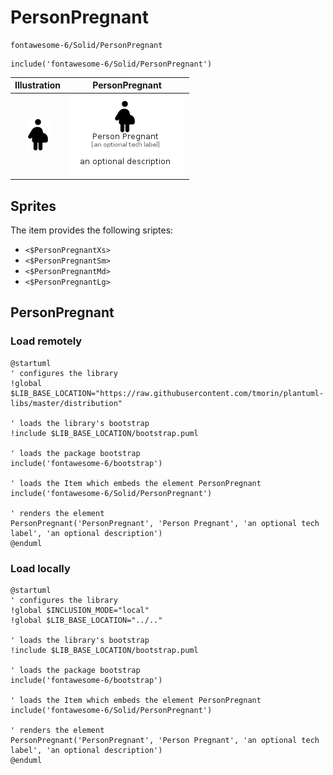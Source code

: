 # PersonPregnant


```text
fontawesome-6/Solid/PersonPregnant
```

```text
include('fontawesome-6/Solid/PersonPregnant')
```



| Illustration | PersonPregnant |
| :---: | :---: |
| ![illustration for Illustration](../../fontawesome-6/Solid/PersonPregnant.png) | ![illustration for PersonPregnant](../../fontawesome-6/Solid/PersonPregnant.Local.png) |



## Sprites
The item provides the following sriptes:

- `<$PersonPregnantXs>`
- `<$PersonPregnantSm>`
- `<$PersonPregnantMd>`
- `<$PersonPregnantLg>`





## PersonPregnant

### Load remotely
```plantuml
@startuml
' configures the library
!global $LIB_BASE_LOCATION="https://raw.githubusercontent.com/tmorin/plantuml-libs/master/distribution"

' loads the library's bootstrap
!include $LIB_BASE_LOCATION/bootstrap.puml

' loads the package bootstrap
include('fontawesome-6/bootstrap')

' loads the Item which embeds the element PersonPregnant
include('fontawesome-6/Solid/PersonPregnant')

' renders the element
PersonPregnant('PersonPregnant', 'Person Pregnant', 'an optional tech label', 'an optional description')
@enduml
```

### Load locally
```plantuml
@startuml
' configures the library
!global $INCLUSION_MODE="local"
!global $LIB_BASE_LOCATION="../.."

' loads the library's bootstrap
!include $LIB_BASE_LOCATION/bootstrap.puml

' loads the package bootstrap
include('fontawesome-6/bootstrap')

' loads the Item which embeds the element PersonPregnant
include('fontawesome-6/Solid/PersonPregnant')

' renders the element
PersonPregnant('PersonPregnant', 'Person Pregnant', 'an optional tech label', 'an optional description')
@enduml
```

